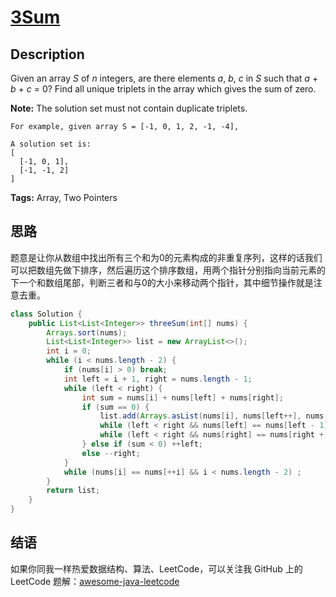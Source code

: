 # [3Sum][title]

## Description

Given an array *S* of *n* integers, are there elements *a*, *b*, *c* in *S* such that *a* + *b* + *c* = 0? Find all unique triplets in the array which gives the sum of zero.

**Note:** The solution set must not contain duplicate triplets.

```
For example, given array S = [-1, 0, 1, 2, -1, -4],

A solution set is:
[
  [-1, 0, 1],
  [-1, -1, 2]
]
```

**Tags:** Array, Two Pointers


## 思路

题意是让你从数组中找出所有三个和为0的元素构成的非重复序列，这样的话我们可以把数组先做下排序，然后遍历这个排序数组，用两个指针分别指向当前元素的下一个和数组尾部，判断三者和与0的大小来移动两个指针，其中细节操作就是注意去重。

```java
class Solution {
    public List<List<Integer>> threeSum(int[] nums) {
        Arrays.sort(nums);
        List<List<Integer>> list = new ArrayList<>();
        int i = 0;
        while (i < nums.length - 2) {
            if (nums[i] > 0) break;
            int left = i + 1, right = nums.length - 1;
            while (left < right) {
                int sum = nums[i] + nums[left] + nums[right];
                if (sum == 0) {
                    list.add(Arrays.asList(nums[i], nums[left++], nums[right--]));
                    while (left < right && nums[left] == nums[left - 1]) ++left;
                    while (left < right && nums[right] == nums[right + 1]) --right;
                } else if (sum < 0) ++left;
                else --right;
            }
            while (nums[i] == nums[++i] && i < nums.length - 2) ;
        }
        return list;
    }
}
```


## 结语

如果你同我一样热爱数据结构、算法、LeetCode，可以关注我 GitHub 上的 LeetCode 题解：[awesome-java-leetcode][ajl]



[title]: https://leetcode.com/problems/3sum
[ajl]: https://github.com/Blankj/awesome-java-leetcode
